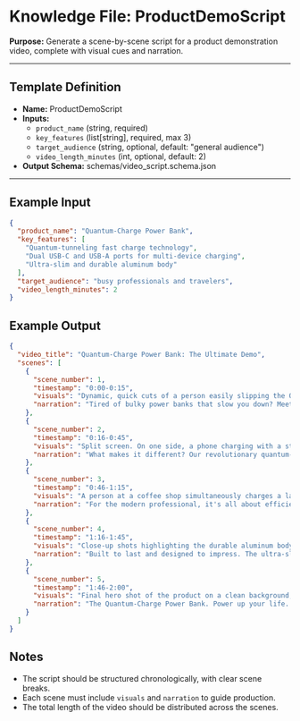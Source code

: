 # Knowledge File: ProductDemoScript

**Purpose:**
Generate a scene-by-scene script for a product demonstration video, complete with visual cues and narration.

---

## Template Definition
- **Name:** ProductDemoScript
- **Inputs:**
  - `product_name` (string, required)
  - `key_features` (list[string], required, max 3)
  - `target_audience` (string, optional, default: "general audience")
  - `video_length_minutes` (int, optional, default: 2)
- **Output Schema:** schemas/video_script.schema.json

---

## Example Input
```json
{
  "product_name": "Quantum-Charge Power Bank",
  "key_features": [
    "Quantum-tunneling fast charge technology",
    "Dual USB-C and USB-A ports for multi-device charging",
    "Ultra-slim and durable aluminum body"
  ],
  "target_audience": "busy professionals and travelers",
  "video_length_minutes": 2
}
```

## Example Output
```json
{
  "video_title": "Quantum-Charge Power Bank: The Ultimate Demo",
  "scenes": [
    {
      "scene_number": 1,
      "timestamp": "0:00-0:15",
      "visuals": "Dynamic, quick cuts of a person easily slipping the Quantum-Charge Power Bank into a pocket, a laptop bag, and a purse. Close-up on the sleek aluminum finish.",
      "narration": "Tired of bulky power banks that slow you down? Meet the Quantum-Charge Power Bank. Power, meet portability."
    },
    {
      "scene_number": 2,
      "timestamp": "0:16-0:45",
      "visuals": "Split screen. On one side, a phone charging with a standard charger, percentage slowly ticking up. On the other, the same phone charging with the Quantum-Charge, percentage racing up. A timer graphic highlights the speed difference.",
      "narration": "What makes it different? Our revolutionary quantum-tunneling technology. Stop waiting for hours. Get a full charge in a fraction of the time."
    },
    {
      "scene_number": 3,
      "timestamp": "0:46-1:15",
      "visuals": "A person at a coffee shop simultaneously charges a laptop via USB-C and a phone via USB-A from the same power bank. Show the indicator lights on the power bank.",
      "narration": "For the modern professional, it's all about efficiency. With dual USB-C and USB-A ports, you can power up your laptop and phone at the same time. No more choosing which device gets priority."
    },
    {
      "scene_number": 4,
      "timestamp": "1:16-1:45",
      "visuals": "Close-up shots highlighting the durable aluminum body. Show it resisting a minor scratch from keys in a bag. A graphic overlay shows the product dimensions.",
      "narration": "Built to last and designed to impress. The ultra-slim, premium aluminum body isn't just for looks—it's tough enough to handle your daily hustle. It's power you can feel, and quality you can trust."
    },
    {
      "scene_number": 5,
      "timestamp": "1:46-2:00",
      "visuals": "Final hero shot of the product on a clean background, with the company logo and a call-to-action on screen: 'Available Now at [YourWebsite.com]'.",
      "narration": "The Quantum-Charge Power Bank. Power up your life. Get yours today."
    }
  ]
}
```

## Notes
- The script should be structured chronologically, with clear scene breaks.
- Each scene must include `visuals` and `narration` to guide production.
- The total length of the video should be distributed across the scenes.